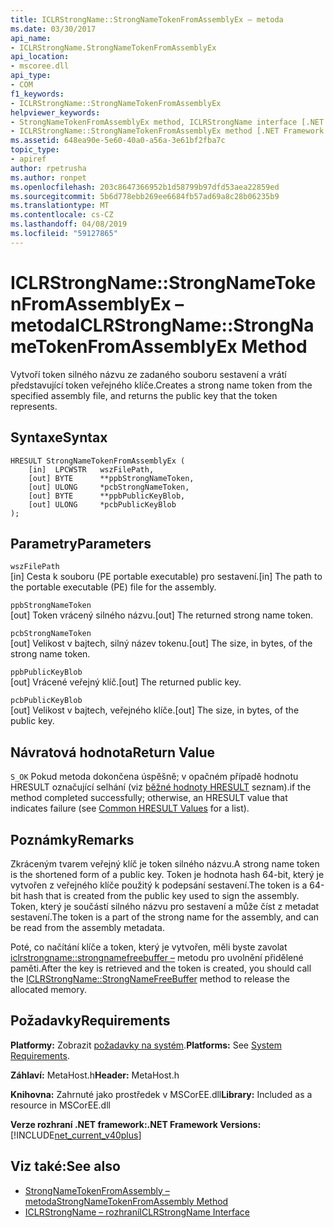 ```yaml
---
title: ICLRStrongName::StrongNameTokenFromAssemblyEx – metoda
ms.date: 03/30/2017
api_name:
- ICLRStrongName.StrongNameTokenFromAssemblyEx
api_location:
- mscoree.dll
api_type:
- COM
f1_keywords:
- ICLRStrongName::StrongNameTokenFromAssemblyEx
helpviewer_keywords:
- StrongNameTokenFromAssemblyEx method, ICLRStrongName interface [.NET Framework hosting]
- ICLRStrongName::StrongNameTokenFromAssemblyEx method [.NET Framework hosting]
ms.assetid: 648ea90e-5e60-40a0-a56a-3e61bf2fba7c
topic_type:
- apiref
author: rpetrusha
ms.author: ronpet
ms.openlocfilehash: 203c8647366952b1d58799b97dfd53aea22859ed
ms.sourcegitcommit: 5b6d778ebb269ee6684fb57ad69a8c28b06235b9
ms.translationtype: MT
ms.contentlocale: cs-CZ
ms.lasthandoff: 04/08/2019
ms.locfileid: "59127865"
---
```

# <a name="iclrstrongnamestrongnametokenfromassemblyex-method"></a><span data-ttu-id="2e35b-102">ICLRStrongName::StrongNameTokenFromAssemblyEx – metoda</span><span class="sxs-lookup"><span data-stu-id="2e35b-102">ICLRStrongName::StrongNameTokenFromAssemblyEx Method</span></span>
<span data-ttu-id="2e35b-103">Vytvoří token silného názvu ze zadaného souboru sestavení a vrátí představující token veřejného klíče.</span><span class="sxs-lookup"><span data-stu-id="2e35b-103">Creates a strong name token from the specified assembly file, and returns the public key that the token represents.</span></span>  
  
## <a name="syntax"></a><span data-ttu-id="2e35b-104">Syntaxe</span><span class="sxs-lookup"><span data-stu-id="2e35b-104">Syntax</span></span>  
  
```  
HRESULT StrongNameTokenFromAssemblyEx (  
    [in]  LPCWSTR   wszFilePath,  
    [out] BYTE      **ppbStrongNameToken,  
    [out] ULONG     *pcbStrongNameToken,  
    [out] BYTE      **ppbPublicKeyBlob,  
    [out] ULONG     *pcbPublicKeyBlob  
);  
```  
  
## <a name="parameters"></a><span data-ttu-id="2e35b-105">Parametry</span><span class="sxs-lookup"><span data-stu-id="2e35b-105">Parameters</span></span>  
 `wszFilePath`  
 <span data-ttu-id="2e35b-106">[in] Cesta k souboru (PE portable executable) pro sestavení.</span><span class="sxs-lookup"><span data-stu-id="2e35b-106">[in] The path to the portable executable (PE) file for the assembly.</span></span>  
  
 `ppbStrongNameToken`  
 <span data-ttu-id="2e35b-107">[out] Token vrácený silného názvu.</span><span class="sxs-lookup"><span data-stu-id="2e35b-107">[out] The returned strong name token.</span></span>  
  
 `pcbStrongNameToken`  
 <span data-ttu-id="2e35b-108">[out] Velikost v bajtech, silný název tokenu.</span><span class="sxs-lookup"><span data-stu-id="2e35b-108">[out] The size, in bytes, of the strong name token.</span></span>  
  
 `ppbPublicKeyBlob`  
 <span data-ttu-id="2e35b-109">[out] Vrácené veřejný klíč.</span><span class="sxs-lookup"><span data-stu-id="2e35b-109">[out] The returned public key.</span></span>  
  
 `pcbPublicKeyBlob`  
 <span data-ttu-id="2e35b-110">[out] Velikost v bajtech, veřejného klíče.</span><span class="sxs-lookup"><span data-stu-id="2e35b-110">[out] The size, in bytes, of the public key.</span></span>  
  
## <a name="return-value"></a><span data-ttu-id="2e35b-111">Návratová hodnota</span><span class="sxs-lookup"><span data-stu-id="2e35b-111">Return Value</span></span>  
 `S_OK` <span data-ttu-id="2e35b-112">Pokud metoda dokončena úspěšně; v opačném případě hodnotu HRESULT označující selhání (viz [běžné hodnoty HRESULT](https://go.microsoft.com/fwlink/?LinkId=213878) seznam).</span><span class="sxs-lookup"><span data-stu-id="2e35b-112">if the method completed successfully; otherwise, an HRESULT value that indicates failure (see [Common HRESULT Values](https://go.microsoft.com/fwlink/?LinkId=213878) for a list).</span></span>  
  
## <a name="remarks"></a><span data-ttu-id="2e35b-113">Poznámky</span><span class="sxs-lookup"><span data-stu-id="2e35b-113">Remarks</span></span>  
 <span data-ttu-id="2e35b-114">Zkráceným tvarem veřejný klíč je token silného názvu.</span><span class="sxs-lookup"><span data-stu-id="2e35b-114">A strong name token is the shortened form of a public key.</span></span> <span data-ttu-id="2e35b-115">Token je hodnota hash 64-bit, který je vytvořen z veřejného klíče použitý k podepsání sestavení.</span><span class="sxs-lookup"><span data-stu-id="2e35b-115">The token is a 64-bit hash that is created from the public key used to sign the assembly.</span></span> <span data-ttu-id="2e35b-116">Token, který je součástí silného názvu pro sestavení a může číst z metadat sestavení.</span><span class="sxs-lookup"><span data-stu-id="2e35b-116">The token is a part of the strong name for the assembly, and can be read from the assembly metadata.</span></span>  
  
 <span data-ttu-id="2e35b-117">Poté, co načítání klíče a token, který je vytvořen, měli byste zavolat [iclrstrongname::strongnamefreebuffer –](../../../../docs/framework/unmanaged-api/hosting/iclrstrongname-strongnamefreebuffer-method.md) metodu pro uvolnění přidělené paměti.</span><span class="sxs-lookup"><span data-stu-id="2e35b-117">After the key is retrieved and the token is created, you should call the [ICLRStrongName::StrongNameFreeBuffer](../../../../docs/framework/unmanaged-api/hosting/iclrstrongname-strongnamefreebuffer-method.md) method to release the allocated memory.</span></span>  
  
## <a name="requirements"></a><span data-ttu-id="2e35b-118">Požadavky</span><span class="sxs-lookup"><span data-stu-id="2e35b-118">Requirements</span></span>  
 <span data-ttu-id="2e35b-119">**Platformy:** Zobrazit [požadavky na systém](../../../../docs/framework/get-started/system-requirements.md).</span><span class="sxs-lookup"><span data-stu-id="2e35b-119">**Platforms:** See [System Requirements](../../../../docs/framework/get-started/system-requirements.md).</span></span>  
  
 <span data-ttu-id="2e35b-120">**Záhlaví:** MetaHost.h</span><span class="sxs-lookup"><span data-stu-id="2e35b-120">**Header:** MetaHost.h</span></span>  
  
 <span data-ttu-id="2e35b-121">**Knihovna:** Zahrnuté jako prostředek v MSCorEE.dll</span><span class="sxs-lookup"><span data-stu-id="2e35b-121">**Library:** Included as a resource in MSCorEE.dll</span></span>  
  
 **<span data-ttu-id="2e35b-122">Verze rozhraní .NET framework:</span><span class="sxs-lookup"><span data-stu-id="2e35b-122">.NET Framework Versions:</span></span>** [!INCLUDE[net_current_v40plus](../../../../includes/net-current-v40plus-md.md)]  
  
## <a name="see-also"></a><span data-ttu-id="2e35b-123">Viz také:</span><span class="sxs-lookup"><span data-stu-id="2e35b-123">See also</span></span>

- [<span data-ttu-id="2e35b-124">StrongNameTokenFromAssembly – metoda</span><span class="sxs-lookup"><span data-stu-id="2e35b-124">StrongNameTokenFromAssembly Method</span></span>](../../../../docs/framework/unmanaged-api/hosting/iclrstrongname-strongnametokenfromassembly-method.md)
- [<span data-ttu-id="2e35b-125">ICLRStrongName – rozhraní</span><span class="sxs-lookup"><span data-stu-id="2e35b-125">ICLRStrongName Interface</span></span>](../../../../docs/framework/unmanaged-api/hosting/iclrstrongname-interface.md)
